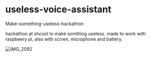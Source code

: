 # useless-voice-assistant
Make-something-useless-hackathon 

hackathon at shcool to make somthing useless. 
made to work with raspbeery pi,
also with scrren, microphone and battery.

![IMG_2092](https://user-images.githubusercontent.com/77965647/230514609-c34d68a7-8b61-4f57-b530-4cee61d0b245.jpeg)
